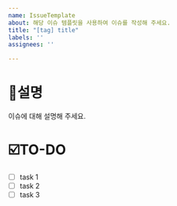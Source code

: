 ```yaml
---
name: IssueTemplate
about: 해당 이슈 템플릿을 사용하여 이슈를 작성해 주세요.
title: "[tag] title"
labels: ''
assignees: ''

---
```


# 📄설명
이슈에 대해 설명해 주세요.

# ☑️TO-DO
- [ ] task 1
- [ ] task 2
- [ ] task 3
